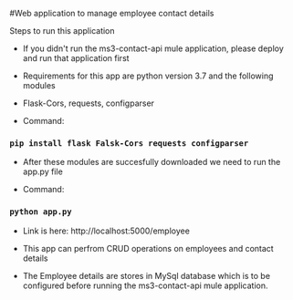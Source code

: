 #Web application to manage employee contact details

Steps to run this application

* If you didn't run the ms3-contact-api mule application, please deploy and run that application first

* Requirements for this app are python version 3.7 and the following modules

* Flask-Cors, requests, configparser

* Command: 

### `pip install flask Falsk-Cors requests configparser`

* After these modules are succesfully downloaded we need to run the app.py file

* Command: 

### `python app.py`

* Link is here: http://localhost:5000/employee

* This app can perfrom CRUD operations on employees and contact details

* The Employee details are stores in MySql database which is to be configured before running the ms3-contact-api mule application.